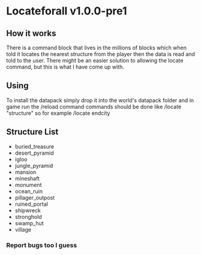 # Locateforall v1.0.0-pre1

## How it works
There is a command block that lives in the millions of blocks which when told it locates the nearest structure from the player then the data is read and told to the user. There might be an easier solution to allowing the locate command, but this is what I have come up with.
## Using

To install the datapack simply drop it into the world's datapack folder 
and in game run the /reload command
 commands should be done like /locate "structure" so for example /locate endcity
## Structure List
 - buried_treasure
 - desert_pyramid
 - igloo
 - jungle_pyramid
 - mansion
 - mineshaft
 - monument
 - ocean_ruin
 - pillager_outpost
 - ruined_portal
 - shipwreck
 - stronghold
 - swamp_hut
 - village
 ### Report bugs too I guess
